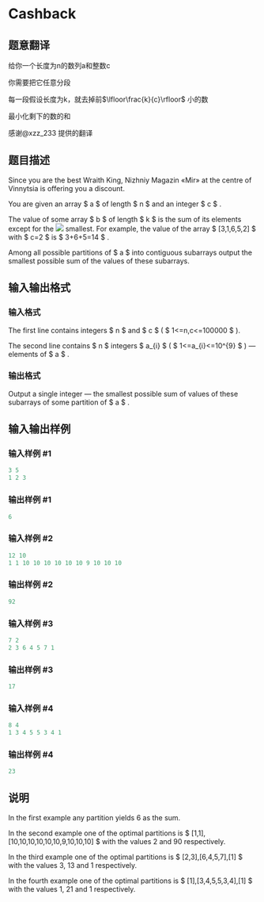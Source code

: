 # Cashback

## 题意翻译

给你一个长度为n的数列a和整数c

你需要把它任意分段

每一段假设长度为k，就去掉前$\lfloor\frac{k}{c}\rfloor$ 小的数

最小化剩下的数的和

感谢@xzz_233 提供的翻译

## 题目描述

Since you are the best Wraith King, Nizhniy Magazin «Mir» at the centre of Vinnytsia is offering you a discount.

You are given an array $ a $ of length $ n $ and an integer $ c $ .

The value of some array $ b $ of length $ k $ is the sum of its elements except for the ![](https://cdn.luogu.com.cn/upload/vjudge_pic/CF940E/7767e68a87566f0732f029bd691b100b0a741ae2.png) smallest. For example, the value of the array $ [3,1,6,5,2] $ with $ c=2 $ is $ 3+6+5=14 $ .

Among all possible partitions of $ a $ into contiguous subarrays output the smallest possible sum of the values of these subarrays.

## 输入输出格式

### 输入格式

The first line contains integers $ n $ and $ c $ ( $ 1<=n,c<=100000 $ ).

The second line contains $ n $ integers $ a_{i} $ ( $ 1<=a_{i}<=10^{9} $ ) — elements of $ a $ .

### 输出格式

Output a single integer — the smallest possible sum of values of these subarrays of some partition of $ a $ .

## 输入输出样例

### 输入样例 #1

```cpp
3 5
1 2 3

```
### 输出样例 #1

```cpp
6

```
### 输入样例 #2

```cpp
12 10
1 1 10 10 10 10 10 10 9 10 10 10

```
### 输出样例 #2

```cpp
92

```
### 输入样例 #3

```cpp
7 2
2 3 6 4 5 7 1

```
### 输出样例 #3

```cpp
17

```
### 输入样例 #4

```cpp
8 4
1 3 4 5 5 3 4 1

```
### 输出样例 #4

```cpp
23

```
## 说明

In the first example any partition yields 6 as the sum.

In the second example one of the optimal partitions is $ [1,1],[10,10,10,10,10,10,9,10,10,10] $ with the values 2 and 90 respectively.

In the third example one of the optimal partitions is $ [2,3],[6,4,5,7],[1] $ with the values 3, 13 and 1 respectively.

In the fourth example one of the optimal partitions is $ [1],[3,4,5,5,3,4],[1] $ with the values 1, 21 and 1 respectively.

